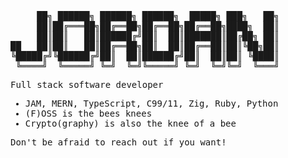 <pre>
     ██╗ ██████╗ ██████╗ ██████╗  █████╗ ███╗   ██╗
     ██║██╔═══██╗██╔══██╗██╔══██╗██╔══██╗████╗  ██║
     ██║██║   ██║██████╔╝██║  ██║███████║██╔██╗ ██║
██   ██║██║   ██║██╔══██╗██║  ██║██╔══██║██║╚██╗██║
╚█████╔╝╚██████╔╝██║  ██║██████╔╝██║  ██║██║ ╚████║
 ╚════╝  ╚═════╝ ╚═╝  ╚═╝╚═════╝ ╚═╝  ╚═╝╚═╝  ╚═══╝
</pre>

<samp>
Full stack software developer

  - JAM, MERN, TypeScript, C99/11, Zig, Ruby, Python
  - (F)OSS is the bees knees
  - Crypto(graphy) is also the knee of a bee

Don't be afraid to reach out if you want!
</samp>
